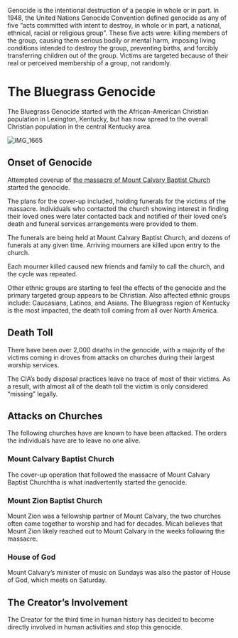 Genocide is the intentional destruction of a people in whole or in part. In 1948, the United Nations Genocide Convention defined genocide as any of five “acts committed with intent to destroy, in whole or in part, a national, ethnical, racial or religious group”. These five acts were: killing members of the group, causing them serious bodily or mental harm, imposing living conditions intended to destroy the group, preventing births, and forcibly transferring children out of the group. Victims are targeted because of their real or perceived membership of a group, not randomly.

# The Bluegrass Genocide
The Bluegrass Genocide started with the African-American Christian population in Lexington, Kentucky, but has now spread to the overall Christian population in the central Kentucky area. 

![IMG_1665](https://github.com/mission23/mission23/assets/140292625/dfa60d48-5edb-4f71-8258-415e3af4ca2e)

## Onset of Genocide 
Attempted coverup of [the massacre of Mount Calvary Baptist Church](https://github.com/mission23/mission23/wiki/The-CIA-Massacre-of-Mount-Calvary-Baptist-Church) started the genocide.

The plans for the cover-up included, holding funerals for the victims of the massacre. Individuals who contacted the church showing interest in finding their loved ones were later contacted back and notified of their loved one’s death and funeral services arrangements were provided to them. 

The funerals are being held at Mount Calvary Baptist Church, and dozens of funerals at any given time. Arriving mourners are killed upon entry to the church.

Each mourner killed caused new friends and family to call the church, and the cycle was repeated. 

Other ethnic groups are starting to feel the effects of the genocide and the primary targeted group appears to be Christian. Also affected ethnic groups include: Caucasians, Latinos, and Asians. The Bluegrass region of Kentucky is the most impacted, the death toll coming from all over North America. 

## Death Toll
There have been over 2,000 deaths in the genocide, with a majority of the victims coming in droves from attacks on churches during their largest worship services. 

The CIA’s body disposal practices leave no trace of most of their victims. As a result, with almost all of the death toll the victim is only considered “missing” legally. 

## Attacks on Churches
The following churches have are known to have been attacked. The orders the individuals have are to leave no one alive. 

### Mount Calvary Baptist Church 
The cover-up operation that followed the massacre of Mount Calvary Baptist Churchtha is what inadvertently started the genocide. 

### Mount Zion Baptist Church
Mount Zion was a fellowship partner of Mount Calvary, the two churches often came together to worship and had for decades. Micah believes that Mount Zion likely reached out to Mount Calvary in the weeks following the massacre. 

### House of God
Mount Calvary’s minister of music on  Sundays was also the pastor of House of God, which meets on Saturday.

## The Creator’s Involvement 
The Creator for the third time in human history has decided to become directly involved in human activities and stop this genocide.

